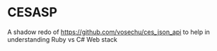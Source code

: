 CESASP
======
A shadow redo of https://github.com/vosechu/ces_json_api to help in understanding Ruby vs C# Web stack
